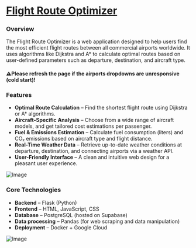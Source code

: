# [Flight Route Optimizer](https://flightroutes-785803337746.europe-central2.run.app) 
### Overview
The Flight Route Optimizer is a web application designed to help users find the most efficient flight routes between all commercial airports worldwide. It uses algorithms like Dijkstra and A* to calculate optimal routes based on user-defined parameters such as departure, destination, and aircraft type. 
#### ⚠️Please refresh the page if the airports dropdowns are unresponsive (cold start)!
### Features
- **Optimal Route Calculation** – Find the shortest flight route using Dijkstra or A* algorithms.
- **Aircraft-Specific Analysis** – Choose from a wide range of aircraft models, and get tailored cost estimations per passenger.
- **Fuel & Emissions Estimation** – Calculate fuel consumption (liters) and CO₂ emissions based on aircraft type and flight distance.
- **Real-Time Weather Data** – Retrieve up-to-date weather conditions at departure, destination, and connecting airports via a weather API.
- **User-Friendly Interface** – A clean and intuitive web design for a pleasant user experience.
  
![Image](https://github.com/user-attachments/assets/00580c18-35d6-4ecd-a328-3a7e5bf0533a)
### Core Technologies
- **Backend** – Flask (Python)
- **Frontend** – HTML, JavaScript, CSS
- **Database** – PostgreSQL (hosted on Supabase)
- **Data processing** – Pandas (for web scraping and data manipulation)
- **Deployment** – Docker + Google Cloud
  
![Image](https://github.com/user-attachments/assets/12fc5912-10f4-4982-b8fb-2345c67608e8)
